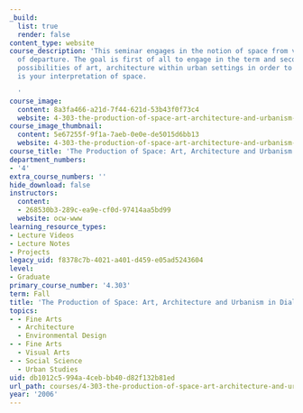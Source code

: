 ```yaml
---
_build:
  list: true
  render: false
content_type: website
course_description: 'This seminar engages in the notion of space from various points
  of departure. The goal is first of all to engage in the term and secondly to examine
  possibilities of art, architecture within urban settings in order to produce what
  is your interpretation of space.

  '
course_image:
  content: 8a3fa466-a21d-7f44-621d-53b43f0f73c4
  website: 4-303-the-production-of-space-art-architecture-and-urbanism-in-dialogue-fall-2006
course_image_thumbnail:
  content: 5e67255f-9f1a-7aeb-0e0e-de5015d6bb13
  website: 4-303-the-production-of-space-art-architecture-and-urbanism-in-dialogue-fall-2006
course_title: 'The Production of Space: Art, Architecture and Urbanism in Dialogue'
department_numbers:
- '4'
extra_course_numbers: ''
hide_download: false
instructors:
  content:
  - 268530b3-289c-ea9e-cf0d-97414aa5bd99
  website: ocw-www
learning_resource_types:
- Lecture Videos
- Lecture Notes
- Projects
legacy_uid: f8378c7b-4021-a401-d459-e05ad5243604
level:
- Graduate
primary_course_number: '4.303'
term: Fall
title: 'The Production of Space: Art, Architecture and Urbanism in Dialogue'
topics:
- - Fine Arts
  - Architecture
  - Environmental Design
- - Fine Arts
  - Visual Arts
- - Social Science
  - Urban Studies
uid: db1012c5-994a-4ceb-bb40-d82f132b81ed
url_path: courses/4-303-the-production-of-space-art-architecture-and-urbanism-in-dialogue-fall-2006
year: '2006'
---
```

